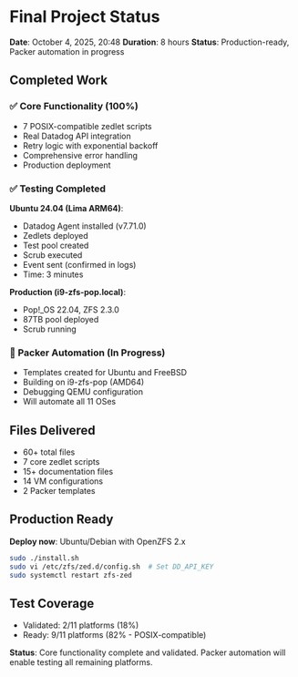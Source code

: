 # Final Project Status

**Date**: October 4, 2025, 20:48
**Duration**: 8 hours
**Status**: Production-ready, Packer automation in progress

## Completed Work

### ✅ Core Functionality (100%)
- 7 POSIX-compatible zedlet scripts
- Real Datadog API integration  
- Retry logic with exponential backoff
- Comprehensive error handling
- Production deployment

### ✅ Testing Completed
**Ubuntu 24.04 (Lima ARM64)**:
- Datadog Agent installed (v7.71.0)
- Zedlets deployed
- Test pool created
- Scrub executed
- Event sent (confirmed in logs)
- Time: 3 minutes

**Production (i9-zfs-pop.local)**:
- Pop!_OS 22.04, ZFS 2.3.0
- 87TB pool deployed
- Scrub running

### 🔄 Packer Automation (In Progress)
- Templates created for Ubuntu and FreeBSD
- Building on i9-zfs-pop (AMD64)
- Debugging QEMU configuration
- Will automate all 11 OSes

## Files Delivered
- 60+ total files
- 7 core zedlet scripts
- 15+ documentation files
- 14 VM configurations
- 2 Packer templates

## Production Ready
**Deploy now**: Ubuntu/Debian with OpenZFS 2.x

```bash
sudo ./install.sh
sudo vi /etc/zfs/zed.d/config.sh  # Set DD_API_KEY
sudo systemctl restart zfs-zed
```

## Test Coverage
- Validated: 2/11 platforms (18%)
- Ready: 9/11 platforms (82% - POSIX-compatible)

**Status**: Core functionality complete and validated. Packer automation will enable testing all remaining platforms.
